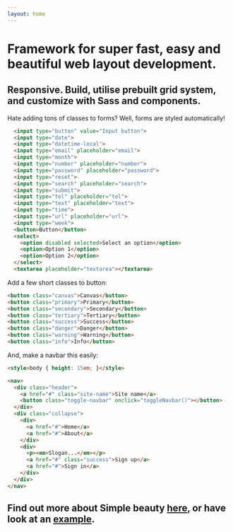 ```yaml
---
layout: home
---
```

# Framework for super fast, easy and beautiful web layout development.
## Responsive. Build, utilise prebuilt grid system, and customize with Sass and components.

Hate adding tons of classes to forms? Well, forms are styled automatically!

```html
  <input type="button" value="Input button">
  <input type="date">
  <input type="datetime-local">
  <input type="email" placeholder="email">
  <input type="month">
  <input type="number" placeholder="number">
  <input type="password" placeholder="password">
  <input type="reset">
  <input type="search" placeholder="search">
  <input type="submit">
  <input type="tel" placeholder="tel">
  <input type="text" placeholder="text">
  <input type="time">
  <input type="url" placeholder="url">
  <input type="week">
  <button>Button</button>
  <select>
    <option disabled selected>Select an option</option>
    <option>Option 1</option>
    <option>Option 2</option>
  </select>
  <textarea placeholder="textarea"></textarea>
```

Add a few short classes to button:
```html
<button class="canvas">Canvas</button>
<button class="primary">Primary</button>
<button class="secondary">Secondary</button>
<button class="tertiary">Tertiary</button>
<button class="success">Success</button>
<button class="danger">Danger</button>
<button class="warning">Warning</button>
<button class="info">Info</button>
```

And, make a navbar this easily:

```html
<style>body { height: 15em; }</style>

<nav>
  <div class="header">
    <a href="#" class="site-name">Site name</a>
    <button class="toggle-navbar" onclick="toggleNavbar()"></button>
  </div>
  <div class="collapse">
    <div>
      <a href="#">Home</a>
      <a href="#">About</a>
    </div>
    <div>
      <p><em>Slogan...</em></p>
      <a href="#" class="success">Sign up</a>
      <a href="#">Sign in</a>
    </div>
  </div>
</nav>
```

## Find out more about Simple beauty <a class="success button" href="/docs">here</a>, or have look at an <a class="success button" href="/theme">example</a>.